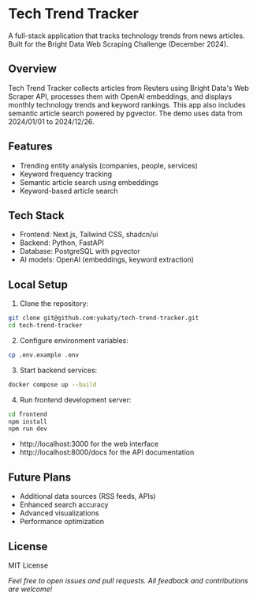 # Tech Trend Tracker

A full-stack application that tracks technology trends from news articles. Built for the Bright Data Web Scraping Challenge (December 2024).

## Overview
Tech Trend Tracker collects articles from Reuters using Bright Data's Web Scraper API, processes them with OpenAI embeddings, and displays monthly technology trends and keyword rankings. This app also includes semantic article search powered by pgvector. The demo uses data from 2024/01/01 to 2024/12/26.

## Features
- Trending entity analysis (companies, people, services)
- Keyword frequency tracking
- Semantic article search using embeddings
- Keyword-based article search

## Tech Stack
- Frontend: Next.js, Tailwind CSS, shadcn/ui
- Backend: Python, FastAPI
- Database: PostgreSQL with pgvector
- AI models: OpenAI (embeddings, keyword extraction)

## Local Setup

1. Clone the repository:
```bash
git clone git@github.com:yukaty/tech-trend-tracker.git
cd tech-trend-tracker
```

2. Configure environment variables:
```bash
cp .env.example .env
```

3. Start backend services:
```bash
docker compose up --build
```

4. Run frontend development server:
```bash
cd frontend
npm install
npm run dev
```

- http://localhost:3000 for the web interface
- http://localhost:8000/docs for the API documentation

## Future Plans
- Additional data sources (RSS feeds, APIs)
- Enhanced search accuracy
- Advanced visualizations
- Performance optimization

## License
MIT License

*Feel free to open issues and pull requests. All feedback and contributions are welcome!*